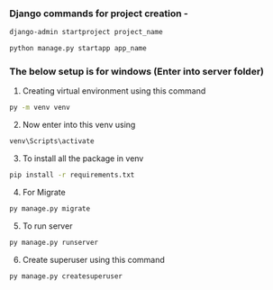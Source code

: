 ### Django commands for project creation -
```sh
django-admin startproject project_name  
```
```sh
python manage.py startapp app_name
```

### The below setup is for windows (Enter into server folder)

1. Creating virtual environment using this command

```sh
py -m venv venv
```

2. Now enter into this venv using

```sh
venv\Scripts\activate
```

3. To install all the package in venv

```sh
pip install -r requirements.txt
```

4. For Migrate

```sh
py manage.py migrate
```

5. To run server

```sh
py manage.py runserver
```

6. Create superuser using this command

```sh
py manage.py createsuperuser
```
